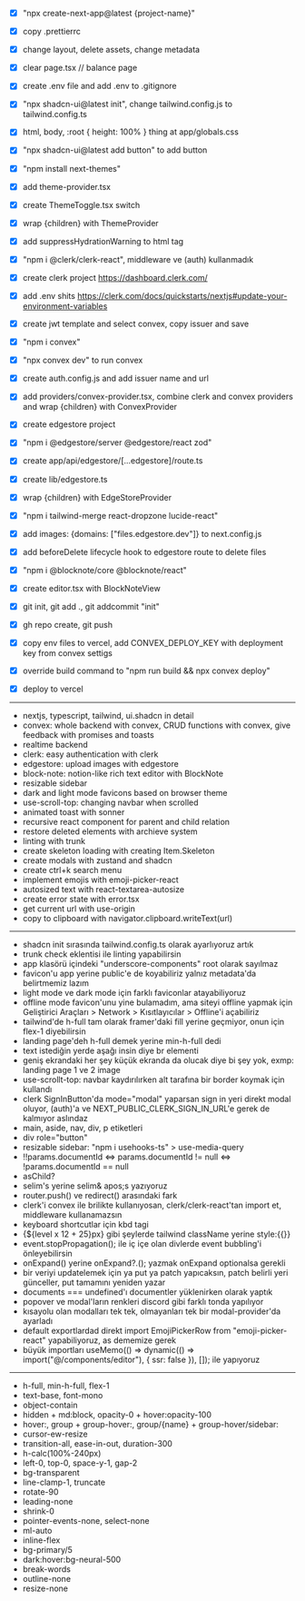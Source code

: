 - [x] "npx create-next-app@latest {project-name}"
- [x] copy .prettierrc
- [x] change layout, delete assets, change metadata
- [x] clear page.tsx // balance page
- [x] create .env file and add .env to .gitignore

- [x] "npx shadcn-ui@latest init", change tailwind.config.js to tailwind.config.ts
- [x] html, body, :root { height: 100% } thing at app/globals.css
- [x] "npx shadcn-ui@latest add button" to add button

- [x] "npm install next-themes"
- [x] add theme-provider.tsx
- [x] create ThemeToggle.tsx switch
- [x] wrap {children} with ThemeProvider
- [x] add suppressHydrationWarning to html tag

- [x] "npm i @clerk/clerk-react", middleware ve (auth) kullanmadık
- [x] create clerk project https://dashboard.clerk.com/
- [x] add .env shits https://clerk.com/docs/quickstarts/nextjs#update-your-environment-variables
- [x] create jwt template and select convex, copy issuer and save

- [x] "npm i convex"
- [x] "npx convex dev" to run convex
- [x] create auth.config.js and add issuer name and url
- [x] add providers/convex-provider.tsx, combine clerk and convex providers and wrap {children} with ConvexProvider

- [x] create edgestore project
- [x] "npm i @edgestore/server @edgestore/react zod"
- [x] create app/api/edgestore/[...edgestore]/route.ts
- [x] create lib/edgestore.ts
- [x] wrap {children} with EdgeStoreProvider
- [x] "npm i tailwind-merge react-dropzone lucide-react"
- [x] add images: {domains: ["files.edgestore.dev"]} to next.config.js
- [x] add beforeDelete lifecycle hook to edgestore route to delete files

- [x] "npm i @blocknote/core @blocknote/react"
- [x] create editor.tsx with BlockNoteView

- [x] git init, git add ., git addcommit "init"
- [x] gh repo create, git push
- [x] copy env files to vercel, add CONVEX_DEPLOY_KEY with deployment key from convex settigs
- [x] override build command to "npm run build && npx convex deploy"
- [x] deploy to vercel

---

- nextjs, typescript, tailwind, ui.shadcn in detail
- convex: whole backend with convex, CRUD functions with convex, give feedback with promises and toasts
- realtime backend
- clerk: easy authentication with clerk
- edgestore: upload images with edgestore
- block-note: notion-like rich text editor with BlockNote
- resizable sidebar
- dark and light mode favicons based on browser theme
- use-scroll-top: changing navbar when scrolled
- animated toast with sonner
- recursive react component for parent and child relation
- restore deleted elements with archieve system
- linting with trunk
- create skeleton loading with creating Item.Skeleton
- create modals with zustand and shadcn
- create ctrl+k search menu
- implement emojis with emoji-picker-react
- autosized text with react-textarea-autosize
- create error state with error.tsx
- get current url with use-origin
- copy to clipboard with navigator.clipboard.writeText(url)

---

- shadcn init sırasında tailwind.config.ts olarak ayarlıyoruz artık
- trunk check eklentisi ile linting yapabilirsin
- app klasörü içindeki "underscore-components" root olarak sayılmaz
- favicon'u app yerine public'e de koyabiliriz yalnız metadata'da belirtmemiz lazım
- light mode ve dark mode için farklı faviconlar atayabiliyoruz
- offline mode favicon'unu yine bulamadım, ama siteyi offline yapmak için Geliştirici Araçları > Network > Kısıtlayıcılar > Offline'i açabiliriz
- tailwind'de h-full tam olarak framer'daki fill yerine geçmiyor, onun için flex-1 diyebilirsin
- landing page'deh h-full demek yerine min-h-full dedi
- text istediğin yerde aşağı insin diye br elementi
- geniş ekrandaki her şey küçük ekranda da olucak diye bi şey yok, exmp: landing page 1 ve 2 image
- use-scrollt-top: navbar kaydırılırken alt tarafına bir border koymak için kullandı
- clerk SignInButton'da mode="modal" yaparsan sign in yeri direkt modal oluyor, (auth)'a ve NEXT_PUBLIC_CLERK_SIGN_IN_URL'e gerek de kalmıyor aslındaz
- main, aside, nav, div, p etiketleri
- div role="button"
- resizable sidebar: "npm i usehooks-ts" > use-media-query
- !!params.documentId <=> params.documentId != null <=> !params.documentId == null
- asChild?
- selim's yerine selim& apos;s yazıyoruz
- router.push() ve redirect() arasındaki fark
- clerk'i convex ile brilikte kullanıyosan, clerk/clerk-react'tan import et, middleware kullanamazsın
- keyboard shortcutlar için kbd tagi
- {${level x 12 + 25}px} gibi şeylerde tailwind className yerine style:{{}}
- event.stopPropagation(); ile iç içe olan divlerde event bubbling'i önleyebilirsin
- onExpand() yerine onExpand?.(); yazmak onExpand optionalsa gerekli
- bir veriyi updatelemek için ya put ya patch yapıcaksın, patch belirli yeri günceller, put tamamını yeniden yazar
- documents === undefined'ı documentler yüklenirken olarak yaptık
- popover ve modal'ların renkleri discord gibi farklı tonda yapılıyor
- kısayolu olan modalları tek tek, olmayanları tek bir modal-provider'da ayarladı
- default exportlardad direkt import EmojiPickerRow from "emoji-picker-react" yapabiliyoruz, as dememize gerek
- büyük importları useMemo(() => dynamic(() => import("@/components/editor"), { ssr: false }), []); ile yapıyoruz

---

- h-full, min-h-full, flex-1
- text-base, font-mono
- object-contain
- hidden + md:block, opacity-0 + hover:opacity-100
- hover:, group + group-hover:, group/{name} + group-hover/sidebar:
- cursor-ew-resize
- transition-all, ease-in-out, duration-300
- h-calc(100%-240px)
- left-0, top-0, space-y-1, gap-2
- bg-transparent
- line-clamp-1, truncate
- rotate-90
- leading-none
- shrink-0
- pointer-events-none, select-none
- ml-auto
- inline-flex
- bg-primary/5
- dark:hover:bg-neural-500
- break-words
- outline-none
- resize-none
